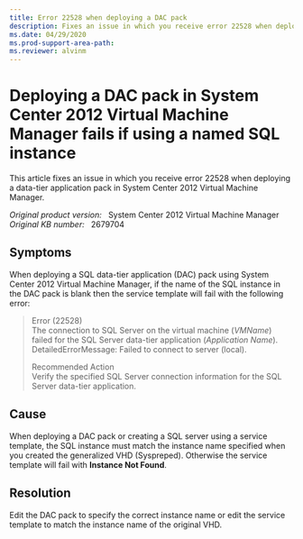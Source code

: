 ```yaml
---
title: Error 22528 when deploying a DAC pack
description: Fixes an issue in which you receive error 22528 when deploying a data-tier application pack in System Center 2012 Virtual Machine Manager.
ms.date: 04/29/2020
ms.prod-support-area-path: 
ms.reviewer: alvinm
---
```

# Deploying a DAC pack in System Center 2012 Virtual Machine Manager fails if using a named SQL instance

This article fixes an issue in which you receive error 22528 when deploying a data-tier application pack in System Center 2012 Virtual Machine Manager.

_Original product version:_ &nbsp; System Center 2012 Virtual Machine Manager  
_Original KB number:_ &nbsp; 2679704

## Symptoms

When deploying a SQL data-tier application (DAC) pack using System Center 2012 Virtual Machine Manager, if the name of the SQL instance in the DAC pack is blank then the service template will fail with the following error:

> Error (22528)  
> The connection to SQL Server on the virtual machine (*VMName*) failed for the SQL Server data-tier application (*Application Name*).  
> DetailedErrorMessage: Failed to connect to server (local).  
>
> Recommended Action  
> Verify the specified SQL Server connection information for the SQL Server data-tier application.

## Cause

When deploying a DAC pack or creating a SQL server using a service template, the SQL instance must match the instance name specified when you created the generalized VHD (Syspreped). Otherwise the service template will fail with **Instance Not Found**.

## Resolution

Edit the DAC pack to specify the correct instance name or edit the service template to match the instance name of the original VHD.
